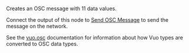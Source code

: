 Creates an OSC message with 11 data values.

Connect the output of this node to [Send OSC Message](vuo-node://vuo.osc.send) to send the message on the network.

See the [vuo.osc](vuo-nodeset://vuo.osc) documentation for information about how Vuo types are converted to OSC data types.

